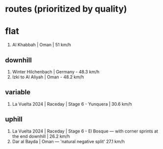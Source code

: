 # routes (prioritized by quality)
# flat
1. Al Khabbah | Oman | 51 km/h

## downhill
1. Winter Hilchenbach | Germany - 48.3 km/h
2. Izki to Al Aliyah | Oman - 48.2 km/h

## variable
1. La Vuelta 2024 | Raceday | Stage 6 - Yunquera | 30.6 km/h

## uphill
1. La Vuelta 2024 | Raceday | Stage 6 - El Bosque ― with corner sprints at the end downhill | 26.2 km/h
2. Dar al Bayda | Oman ― 'natural negative split' 27.1 km/h